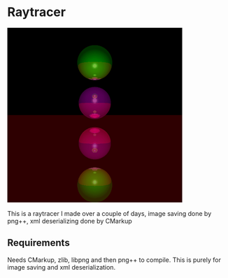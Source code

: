 # Raytracer

![Example image of raytraced sphere](https://github.com/OkeWoke/Raytracer/blob/master/example.gif)

This is a raytracer I made over a couple of days, image saving done by png++, xml deserializing done by CMarkup

## Requirements
Needs CMarkup, zlib, libpng and then png++ to compile.
This is purely for image saving and xml deserialization.

